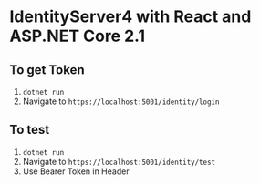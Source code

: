 # IdentityServer4 with React and ASP.NET Core 2.1

## To get Token

1. `dotnet run`
2. Navigate to `https://localhost:5001/identity/login`

## To test

1. `dotnet run`
2. Navigate to `https://localhost:5001/identity/test`
3. Use Bearer Token in Header

